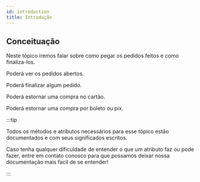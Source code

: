 ```yaml
--- 
id: introduction
title: Introdução
---
```


## Conceituação

Neste tópico iremos falar sobre como pegar os pedidos feitos e como finaliza-los.

Poderá ver os pedidos abertos.

Poderá finalizar algum pedido.

Poderá estornar uma compra no cartão.

Poderá estornar uma compra por boleto ou pix.

:::tip

Todos os métodos e atributos necessários para esse tópico estão documentados e com seus significados escritos.

Caso tenha qualquer dificuldade de entender o que um atributo faz ou pode fazer, entre em contato conosco para que possamos deixar nossa documentação mais facil de se entender!

:::